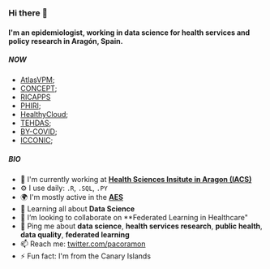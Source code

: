 ### Hi there 👋

<!--
**pacoramon/pacoramon** is a ✨ _special_ ✨ repository because its `README.md` (this file) appears on your GitHub profile.

Here are some ideas to get you started:

- 🔭 I’m currently working on ...
- 🌱 I’m currently learning ...
- 👯 I’m looking to collaborate on ...
- 🤔 I’m looking for help with ...
- 💬 Ask me about ...
- 📫 How to reach me: ...
- 😄 Pronouns: ...
- ⚡ Fun fact: ...
-->

#### I'm an epidemiologist, working in data science for health services and policy research in Aragón, Spain. 

##### NOW

- [AtlasVPM](https://www.atlasvpm.org/);
- [CONCEPT](https://www.atlasvpm.org/concept/);
- [RICAPPS](https://twitter.com/RICAPPS_Red)
- [PHIRI](https://www.phiri.eu/);
- [HealthyCloud](https://healthycloud.eu/);
- [TEHDAS](https://tehdas.eu/);
- [BY-COVID](https://by-covid.org/);
- [ICCONIC](https://www.icconic.net/);


##### BIO

- 🏢 I'm currently working at **[Health Sciences Insitute in Aragon (IACS)](https://www.iacs.es/)**
- ⚙️ I use daily: `.R`, `.SQL`, `.PY` 
- 🌍 I'm mostly active in the **[AES](https://www.aes.es/)**
- 🌱 Learning all about **Data Science**
- 👯 I’m looking to collaborate on **Federated Learning in Healthcare"
- 💬 Ping me about **data science**, **health services research**, **public health**, **data quality**, **federated learning**
- 📫 Reach me: [twitter.com/pacoramon](https://twitter.com/pacoramon)
- ⚡️ Fun fact: I'm from the Canary Islands
